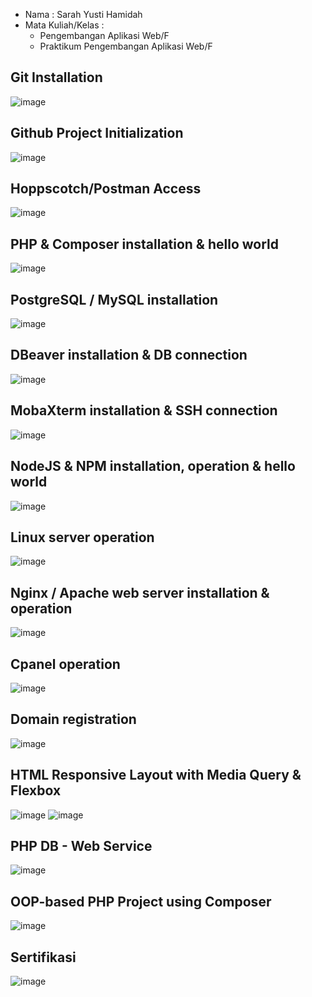 - Nama : Sarah Yusti Hamidah
- Mata Kuliah/Kelas : 
  - Pengembangan Aplikasi Web/F 
  - Praktikum Pengembangan Aplikasi Web/F

## Git Installation
![image](https://raw.githubusercontent.com/sarahyusti21/2223-IF215007_8-pengembangan-aplikasi-web/main/image/1.png)

## Github Project Initialization
![image](https://raw.githubusercontent.com/sarahyusti21/2223-IF215007_8-pengembangan-aplikasi-web/main/image/2-new.png)

## Hoppscotch/Postman Access
![image](https://raw.githubusercontent.com/sarahyusti21/2223-IF215007_8-pengembangan-aplikasi-web/main/image/3-new.png)

## PHP & Composer installation & hello world
![image](https://raw.githubusercontent.com/sarahyusti21/2223-IF215007_8-pengembangan-aplikasi-web/main/image/4.png)

## PostgreSQL / MySQL installation
![image](https://raw.githubusercontent.com/sarahyusti21/2223-IF215007_8-pengembangan-aplikasi-web/main/image/5.png)

## DBeaver installation & DB connection
![image](https://raw.githubusercontent.com/sarahyusti21/2223-IF215007_8-pengembangan-aplikasi-web/main/image/6.png)

## MobaXterm installation & SSH connection
![image](https://raw.githubusercontent.com/sarahyusti21/2223-IF215007_8-pengembangan-aplikasi-web/main/image/7.png)

## NodeJS & NPM installation, operation & hello world
![image](https://raw.githubusercontent.com/sarahyusti21/2223-IF215007_8-pengembangan-aplikasi-web/main/image/8.png)

## Linux server operation
![image](https://raw.githubusercontent.com/sarahyusti21/2223-IF215007_8-pengembangan-aplikasi-web/main/image/9.png)

## Nginx / Apache web server installation & operation
![image](https://raw.githubusercontent.com/sarahyusti21/2223-IF215007_8-pengembangan-aplikasi-web/main/image/10.png)

## Cpanel operation
![image](https://raw.githubusercontent.com/sarahyusti21/2223-IF215007_8-pengembangan-aplikasi-web/main/image/11-new.png)

## Domain registration
![image](https://raw.githubusercontent.com/sarahyusti21/2223-IF215007_8-pengembangan-aplikasi-web/main/image/12.png)

## HTML Responsive Layout with Media Query & Flexbox
![image](https://raw.githubusercontent.com/sarahyusti21/2223-IF215007_8-pengembangan-aplikasi-web/main/image/90.png)
![image](https://raw.githubusercontent.com/sarahyusti21/2223-IF215007_8-pengembangan-aplikasi-web/main/image/91.png)

## PHP DB - Web Service
![image](https://raw.githubusercontent.com/sarahyusti21/2223-IF215007_8-pengembangan-aplikasi-web/main/image/93.png)

## OOP-based PHP Project using Composer
![image](https://raw.githubusercontent.com/sarahyusti21/2223-IF215007_8-pengembangan-aplikasi-web/main/image/94.png)

## Sertifikasi
![image](https://raw.githubusercontent.com/sarahyusti21/2223-IF215007_8-pengembangan-aplikasi-web/main/image/99.png)
